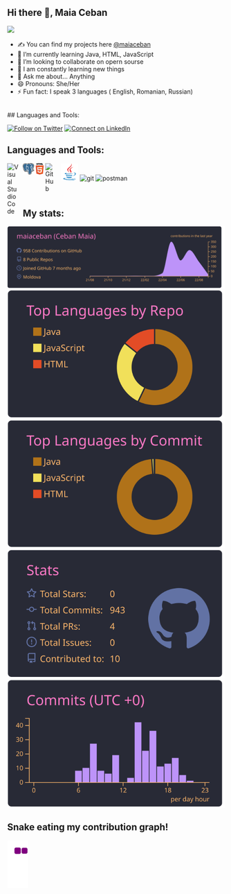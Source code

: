 ## Hi there 👋, Maia Ceban 
![](https://komarev.com/ghpvc/?username=your-github-maiaceban)

- ✍ You can find my projects here [@maiaceban](https://github.com/maiaceban/Java-Projects)
- 🌱 I’m currently learning Java, HTML, JavaScript
- 👯 I’m looking to collaborate on opern sourse
- 🥅 I am constantly learning new things
- 💬 Ask me about... Anything
- 😄 Pronouns: She/Her
- ⚡ Fun fact: I speak 3 languages ( English, Romanian, Russian)
<br />
 ## Languages and Tools:

[![Follow on Twitter](https://img.shields.io/badge/--twitter?label=Twitter&logo=Twitter&style=social)](https://twitter.com/CebMaya) [![Connect on LinkedIn](https://img.shields.io/badge/--linkedin?label=LinkedIn&logo=LinkedIn&style=social)]([https://www.linkedin.com/in/jamesgeorge007](https://www.linkedin.com/in/maia-ceban)) 

## Languages and Tools:

[<img align="left" alt="Visual Studio Code" width="26px" src="https://cdn.jsdelivr.net/gh/devicons/devicon/icons/vscode/vscode-original.svg" style="padding-right:10px;" />](https://raw.githubusercontent.com/github/explore/80688e429a7d4ef2fca1e82350fe8e3517d3494d/topics/sql/sql.png)      <img align="left" alt="postgreSQL" width="26px" src="https://raw.githubusercontent.com/github/explore/80688e429a7d4ef2fca1e82350fe8e3517d3494d/topics/postgresql/postgresql.png" />     <img align="left" alt="HTML5" width="26px" src="https://raw.githubusercontent.com/github/explore/80688e429a7d4ef2fca1e82350fe8e3517d3494d/topics/html/html.png" />      <img src="https://raw.githubusercontent.com/devicons/devicon/master/icons/java/java-original.svg" alt="java" width="40" height="40"/>     <img src="https://www.vectorlogo.zone/logos/git-scm/git-scm-icon.svg" alt="git" width="40" height="40"/>      <img src="https://www.vectorlogo.zone/logos/getpostman/getpostman-icon.svg" alt="postman" width="40" height="40"/>
[<img align="left" alt="GitHub" width="26px" src="https://user-images.githubusercontent.com/3369400/139447912-e0f43f33-6d9f-45f8-be46-2df5bbc91289.png" style="padding-right:10px;" />](https://www.youtube.com/playlist?list=PLkwxH9e_vrAJ0WbEsFA9W3I1W-g_BTsbt#gh-dark-mode-only)

<br />

## My stats:

[![](https://raw.githubusercontent.com/maiaceban/maiaceban/master/profile-summary-card-output/dracula/0-profile-details.svg)](https://github.com/vn7n24fzkq/github-profile-summary-cards)
[![](https://raw.githubusercontent.com/maiaceban/maiaceban/master/profile-summary-card-output/dracula/1-repos-per-language.svg)](https://github.com/vn7n24fzkq/github-profile-summary-cards) [![](https://raw.githubusercontent.com/maiaceban/maiaceban/master/profile-summary-card-output/dracula/2-most-commit-language.svg)](https://github.com/vn7n24fzkq/github-profile-summary-cards)
[![](https://raw.githubusercontent.com/maiaceban/maiaceban/master/profile-summary-card-output/dracula/3-stats.svg)](https://github.com/vn7n24fzkq/github-profile-summary-cards) [![](https://raw.githubusercontent.com/maiaceban/maiaceban/master/profile-summary-card-output/dracula/4-productive-time.svg)](https://github.com/vn7n24fzkq/github-profile-summary-cards)

## Snake eating my contribution graph!

![snake gif](https://github.com/maiaceban/maiaceban/blob/output/github-contribution-grid-snake.gif)
